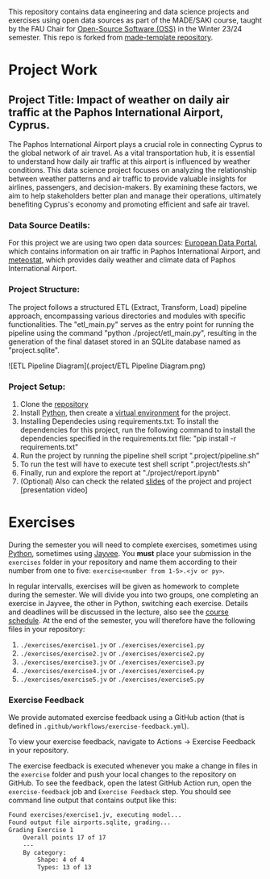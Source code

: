 This repository contains data engineering and data science projects and exercises using open data sources as part of the MADE/SAKI course, taught by the FAU Chair for [Open-Source Software (OSS)](https://oss.cs.fau.de/) in the Winter 23/24 semester. This repo is forked from [made-template repository](https://github.com/jvalue/made-template).

# Project Work

## Project Title: Impact of weather on daily air traffic at the Paphos International Airport, Cyprus.
The Paphos International Airport plays a crucial role in connecting Cyprus to the global network of air travel. As a vital transportation hub, it is essential to understand how daily air traffic at this airport is influenced by weather conditions. This data science project focuses on analyzing the relationship between weather patterns and air traffic to provide valuable insights for airlines, passengers, and decision-makers. By examining these factors, we aim to help stakeholders better plan and manage their operations, ultimately benefiting Cyprus's economy and promoting efficient and safe air travel.

### Data Source Deatils:
    
For this project we are using two open data sources: [European Data Portal](https://data.europa.eu/data/datasets/64a4860b-e33b-4dec-9738-bbadb5c0fe8c?locale=en), which contains information on air traffic in Paphos International Airport, and [meteostat](https://meteostat.net/en/), which provides daily weather and climate data of Paphos International Airport.

### Project Structure:

The project follows a structured ETL (Extract, Transform, Load) pipeline approach, encompassing various directories and modules with specific functionalities. The "etl_main.py" serves as the entry point for running the pipeline using the command "python ./project/etl_main.py", resulting in the generation of the final dataset stored in an SQLite database named as "project.sqlite".

![ETL Pipeline Diagram](.project/ETL Pipeline Diagram.png)

### Project Setup:

1. Clone the [repository](https://github.com/abdulahad2307/made-template-Ahad/tree/main)
2. Install [Python](https://www.python.org/downloads/), then create a [virtual environment](https://docs.python.org/3/library/venv.html) for the project.
3. Installing Dependecies using requirements.txt:
	To install the dependencies for this project, run the following command to install the dependencies specified in the requirements.txt file: 
		"pip install -r requirements.txt"
4. Run the project by running the pipeline shell script ".project/pipeline.sh"
5. To run the test will have to execute test shell script ".project/tests.sh"
6. Finally, run and explore the report at "./project/report.ipynb"
7. (Optional) Also can check the related [slides]() of the project and project [presentation video]


# Exercises
During the semester you will need to complete exercises, sometimes using [Python](https://www.python.org/), sometimes using [Jayvee](https://github.com/jvalue/jayvee). You **must** place your submission in the `exercises` folder in your repository and name them according to their number from one to five: `exercise<number from 1-5>.<jv or py>`.

In regular intervalls, exercises will be given as homework to complete during the semester. We will divide you into two groups, one completing an exercise in Jayvee, the other in Python, switching each exercise. Details and deadlines will be discussed in the lecture, also see the [course schedule](https://made.uni1.de/). At the end of the semester, you will therefore have the following files in your repository:

1. `./exercises/exercise1.jv` or `./exercises/exercise1.py`
2. `./exercises/exercise2.jv` or `./exercises/exercise2.py`
3. `./exercises/exercise3.jv` or `./exercises/exercise3.py`
4. `./exercises/exercise4.jv` or `./exercises/exercise4.py`
5. `./exercises/exercise5.jv` or `./exercises/exercise5.py`

### Exercise Feedback
We provide automated exercise feedback using a GitHub action (that is defined in `.github/workflows/exercise-feedback.yml`). 

To view your exercise feedback, navigate to Actions -> Exercise Feedback in your repository.

The exercise feedback is executed whenever you make a change in files in the `exercise` folder and push your local changes to the repository on GitHub. To see the feedback, open the latest GitHub Action run, open the `exercise-feedback` job and `Exercise Feedback` step. You should see command line output that contains output like this:

```sh
Found exercises/exercise1.jv, executing model...
Found output file airports.sqlite, grading...
Grading Exercise 1
	Overall points 17 of 17
	---
	By category:
		Shape: 4 of 4
		Types: 13 of 13
```
